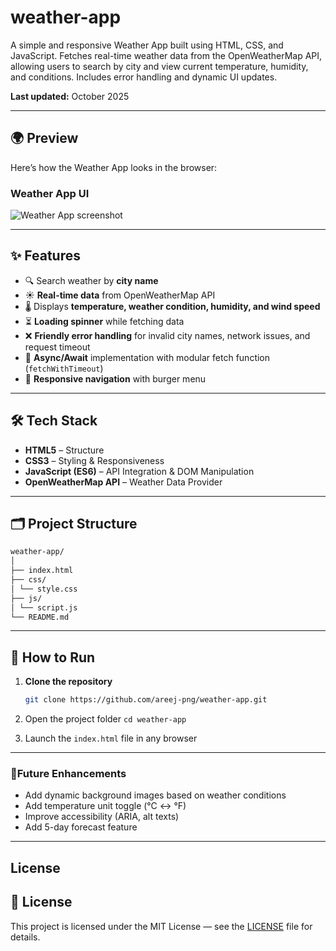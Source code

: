 # weather-app
A simple and responsive Weather App built using HTML, CSS, and JavaScript. Fetches real-time weather data from the OpenWeatherMap API, allowing users to search by city and view current temperature, humidity, and conditions. Includes error handling and dynamic UI updates.

**Last updated:** October 2025

--- 
## 🌍 Preview

Here’s how the Weather App looks in the browser:

### Weather App UI
![Weather App screenshot](https://github.com/user-attachments/assets/9a48d49f-235c-4547-b42b-1640efebeeab)

---
## ✨ Features

- 🔍 Search weather by **city name**
- ☀️ **Real-time data** from OpenWeatherMap API
- 🌡️ Displays **temperature, weather condition, humidity, and wind speed**
- ⏳ **Loading spinner** while fetching data
- ❌ **Friendly error handling** for invalid city names, network issues, and request timeout
- 🧩 **Async/Await** implementation with modular fetch function (`fetchWithTimeout`)
- 📱 **Responsive navigation** with burger menu

---
## 🛠️ Tech Stack

- **HTML5** – Structure  
- **CSS3** – Styling & Responsiveness  
- **JavaScript (ES6)** – API Integration & DOM Manipulation  
- **OpenWeatherMap API** – Weather Data Provider  

---
## 🗂️ Project Structure
```bash
weather-app/
│
├── index.html
├── css/
│ └── style.css
├── js/
│ └── script.js
└── README.md
```

---
## 🚀 How to Run

1. **Clone the repository**
   ```bash
   git clone https://github.com/areej-png/weather-app.git

2. Open the project folder
   `cd weather-app`

3. Launch the `index.html` file in any browser

 --- 
 ### 🔮Future Enhancements
 - Add dynamic background images based on weather conditions
 - Add temperature unit toggle (°C ↔ °F)
 - Improve accessibility (ARIA, alt texts)
 - Add 5-day forecast feature

 ---
 ## License

 ## 📝 License

This project is licensed under the MIT License — see the [LICENSE](LICENSE) file for details.
